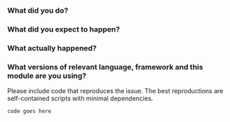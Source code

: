 ### What did you do?

### What did you expect to happen?

### What actually happened?

### What versions of relevant language, framework and this module are you using?

Please include code that reproduces the issue. The best reproductions are self-contained scripts with minimal dependencies.

```
code goes here
```
